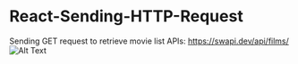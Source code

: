 # React-Sending-HTTP-Request
Sending GET request to retrieve movie list
APIs: https://swapi.dev/api/films/
![Alt Text](https://media.giphy.com/media/vFKqnCdLPNOKc/giphy.gif)
